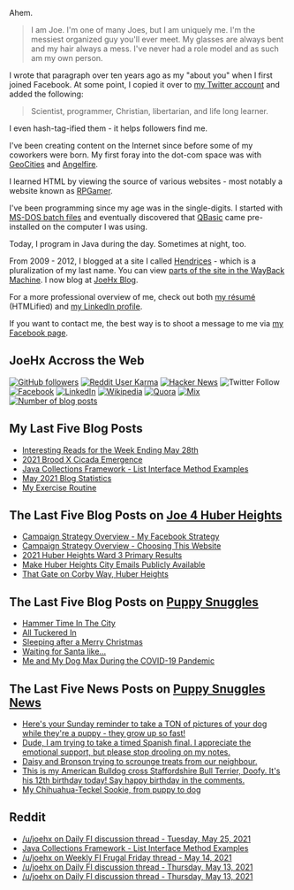 Ahem.

> I am Joe. I'm one of many Joes, but I am uniquely me. I'm the messiest organized guy you'll ever meet. My glasses are always bent and my hair always a mess. I've never had a role model and as such am my own person.

I wrote that paragraph over ten years ago as my "about you" when I first joined Facebook. At some point, I copied it over to [my Twitter account](https://twitter.com/JoeHxBlog) and added the following:

> Scientist, programmer, Christian, libertarian, and life long learner.

I even hash-tag-ified them - it helps followers find me.

I've been creating content on the Internet since before some of my coworkers were born. My first foray into the dot-com space was with [GeoCities](https://en.wikipedia.org/wiki/Yahoo!_GeoCities) and [Angelfire](https://en.wikipedia.org/wiki/Angelfire).

I learned HTML by viewing the source of various websites - most notably a website known as [RPGamer](https://rpgamer.com/).

I've been programming since my age was in the single-digits. I started with [MS-DOS batch files](https://en.wikipedia.org/wiki/Batch_file) and eventually discovered that [QBasic](https://en.wikipedia.org/wiki/QBasic) came pre-installed on the computer I was using.

Today, I program in Java during the day. Sometimes at night, too.

From 2009 - 2012, I blogged at a site I called [Hendrices](https://www.facebook.com/Hendricescom/) - which is a pluralization of my last name. You can view [parts of the site in the WayBack Machine](https://web.archive.org/web/20090731115109/http://www.hendrices.com/). I now blog at [JoeHx Blog](https://www.joehxblog.com/).

For a more professional overview of me, check out both [my r&eacute;sum&eacute;](https://www.joehxblog.com/resume/) (HTMLified) and [my LinkedIn profile](https://www.linkedin.com/in/joehx/).

If you want to contact me, the best way is to shoot a message to me via [my Facebook page](https://www.facebook.com/JoeHxBlog/).

## JoeHx Accross the Web

[![GitHub followers](https://img.shields.io/github/followers/hendrixjoseph?label=GitHub&style=for-the-badge&logo=github)](https://github.com/hendrixjoseph)
[![Reddit User Karma](https://img.shields.io/reddit/user-karma/combined/joehx?label=Reddit&style=for-the-badge&logo=reddit)](https://www.reddit.com/user/joehx/)
[![Hacker News](https://img.shields.io/badge/dynamic/json?label=hacker+news&query=%24.karma&url=https%3A%2F%2Fhacker-news.firebaseio.com%2Fv0%2Fuser%2Fjoehx2.json&color=ff6600&style=for-the-badge&logo=y-combinator)](https://news.ycombinator.com/user?id=joehx2)
![Twitter Follow](https://img.shields.io/twitter/follow/JoeHxBlog?label=Twitter&style=for-the-badge&logo=twitter&color=1da1f2)
[![Facebook](https://img.shields.io/static/v1?label=FACEBOOK&message=137%20LIKES&color=3b5998&style=for-the-badge&logo=facebook)](https://www.facebook.com/JoeHxBlog)
[![LinkedIn](https://img.shields.io/static/v1?label=linkedin&message=193%20connections&color=2867b2&style=for-the-badge&logo=linkedin)](https://www.linkedin.com/in/joehx)
[![Wikipedia](https://img.shields.io/badge/dynamic/xml?label=wikipedia&query=%2F%2F%2A%5B%40id%3D%22general-stats%22%5D%2Fdiv%2Fdiv%2Fdiv%5B1%5D%2Ftable%2Ftbody%2Ftr%5B11%5D%2Ftd%5B2%5D%2Fstrong&suffix=%20edits&url=https%3A%2F%2Fxtools.wmflabs.org%2Fec%2Fen.wikipedia.org%2FHendrixjoseph&style=for-the-badge&logo=wikipedia&color=9f9f9f)](https://en.wikipedia.org/wiki/User:Hendrixjoseph)
[![Quora](https://img.shields.io/static/v1?label=quora&message=110%20followers&color=b92b27&style=for-the-badge&logo=quora&logoColor=b92b27)](https://www.quora.com/profile/Joseph-Hendrix)
[![Mix](https://img.shields.io/static/v1?label=mix&message=14k%20followers&color=ff8126&style=for-the-badge&logo=mix&logoColor=ff8126)](https://mix.com/joehx)
[![Number of blog posts](https://img.shields.io/endpoint?style=for-the-badge&url=https%3A%2F%2Fwww.joehxblog.com%2Fdata%2Fnumposts.json)](https://www.joehxblog.com/)

## My Last Five Blog Posts

<!-- JOEHXBLOG:START -->
- [Interesting Reads for the Week Ending May 28th](https://www.joehxblog.com/may-28-interesting-reads/)
- [2021 Brood X Cicada Emergence](https://www.joehxblog.com/2021-brood-x-cicada-emergence/)
- [Java Collections Framework - List Interface Method Examples](https://www.joehxblog.com/list-interface-method-examples/)
- [May 2021 Blog Statistics](https://www.joehxblog.com/may-2021-blog-statistics/)
- [My Exercise Routine](https://www.joehxblog.com/my-exercise-routine/)
<!-- JOEHXBLOG:END -->

## The Last Five Blog Posts on [Joe 4 Huber Heights](https://www.joe4huberheights.com/)

<!-- JOE4HUBERHEIGHTS:START -->
- [Campaign Strategy Overview - My Facebook Strategy](https://www.joe4huberheights.com/my-facebook-strategy/)
- [Campaign Strategy Overview - Choosing This Website](https://www.joe4huberheights.com/choosing-this-website/)
- [2021 Huber Heights Ward 3 Primary Results](https://www.joe4huberheights.com/2021-huber-heights-primary-results/)
- [Make Huber Heights City Emails Publicly Available](https://www.joe4huberheights.com/make-huber-heights-city-emails-publicly-available/)
- [That Gate on Corby Way, Huber Heights](https://www.joe4huberheights.com/that-gate-on-corby-way/)
<!-- JOE4HUBERHEIGHTS:END -->

## The Last Five Blog Posts on [Puppy Snuggles](https://www.puppy-snuggles.com/)

<!-- PUPPY-SNUGGLES:START -->
- [Hammer Time In The City](https://www.puppy-snuggles.com/blog/hammer-time-in-the-city/)
- [All Tuckered In](https://www.puppy-snuggles.com/blog/all-tuckered-in/)
- [Sleeping after a Merry Christmas](https://www.puppy-snuggles.com/blog/sleeping-after-a-merry-christmas/)
- [Waiting for Santa like...](https://www.puppy-snuggles.com/blog/waiting-for-santa-like/)
- [Me and My Dog Max During the COVID-19 Pandemic](https://www.puppy-snuggles.com/blog/me-and-my-dog-max-during-the-covid-19-pandemic/)
<!-- PUPPY-SNUGGLES:END -->

## The Last Five News Posts on [Puppy Snuggles News](https://news.puppy-snuggles.com/)

<!-- PUPPY-SNUGGLES-NEWS:START -->
- [Here's your Sunday reminder to take a TON of pictures of your dog while they're a puppy - they grow up so fast!](https://news.puppy-snuggles.com/3545740/heres-your-sunday-reminder-to-take-a-ton-of-pictures-of-your-dog-while-theyre-a-puppy-they-grow-up-so-fast)
- [Dude, I am trying to take a timed Spanish final. I appreciate the emotional support, but please stop drooling on my notes.](https://news.puppy-snuggles.com/4822141/dude-i-am-trying-to-take-a-timed-spanish-final-i-appreciate-the-emotional-support-but-please-stop-drooling-on-my-notes)
- [Daisy and Bronson trying to scrounge treats from our neighbour.](https://news.puppy-snuggles.com/6052327/daisy-and-bronson-trying-to-scrounge-treats-from-our-neighbour)
- [This is my American Bulldog cross Staffordshire Bull Terrier, Doofy. It's his 12th birthday today! Say happy birthday in the comments.](https://news.puppy-snuggles.com/6419171/this-is-my-american-bulldog-cross-staffordshire-bull-terrier-doofy-its-his-12th-birthday-today-say-happy-birthday-in-the-comments)
- [My Chihuahua-Teckel Sookie, from puppy to dog](https://news.puppy-snuggles.com/6192382/my-chihuahua-teckel-sookie-from-puppy-to-dog)
<!-- PUPPY-SNUGGLES-NEWS:END -->

## Reddit

<!-- REDDIT:START -->
- [/u/joehx on Daily FI discussion thread - Tuesday, May 25, 2021](https://www.reddit.com/r/financialindependence/comments/nkl62n/daily_fi_discussion_thread_tuesday_may_25_2021/gzexz5n/)
- [Java Collections Framework - List Interface Method Examples](https://www.reddit.com/r/u_joehx/comments/nkqv4j/java_collections_framework_list_interface_method/)
- [/u/joehx on Weekly FI Frugal Friday thread - May 14, 2021](https://www.reddit.com/r/financialindependence/comments/nc4307/weekly_fi_frugal_friday_thread_may_14_2021/gy4qq8r/)
- [/u/joehx on Daily FI discussion thread - Thursday, May 13, 2021](https://www.reddit.com/r/financialindependence/comments/nbc8y2/daily_fi_discussion_thread_thursday_may_13_2021/gxz8wds/)
- [/u/joehx on Daily FI discussion thread - Thursday, May 13, 2021](https://www.reddit.com/r/financialindependence/comments/nbc8y2/daily_fi_discussion_thread_thursday_may_13_2021/gxywit0/)
<!-- REDDIT:END -->
